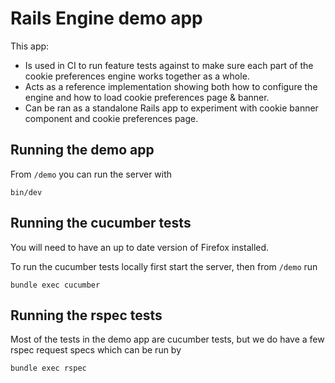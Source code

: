 # Rails Engine demo app

This app:

- Is used in CI to run feature tests against to make sure each part of the cookie preferences engine works together as a whole.
- Acts as a reference implementation showing both how to configure the engine and how to load cookie preferences page & banner.
- Can be ran as a standalone Rails app to experiment with cookie banner component and cookie preferences page.

## Running the demo app

From `/demo` you can run the server with

```shell
bin/dev
```

## Running the cucumber tests

You will need to have an up to date version of Firefox installed.

To run the cucumber tests locally first start the server, then from `/demo` run

```shell
bundle exec cucumber
```

## Running the rspec tests

Most of the tests in the demo app are cucumber tests, but we do have a few rspec
request specs which can be run by

```shell
bundle exec rspec
```

